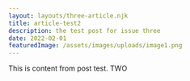 ```yaml
---
layout: layouts/three-article.njk
title: article-test2
description: the test post for issue three
date: 2022-02-01
featuredImage: /assets/images/uploads/image1.png
---
```


This is content from post test. TWO 
